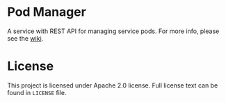 # Pod Manager

A service with REST API for managing service pods. For more info, please see the [wiki](/racker/pod-manager/wiki/Overview).

# License

This project is licensed under Apache 2.0 license. Full license text can be
found in `LICENSE` file.
